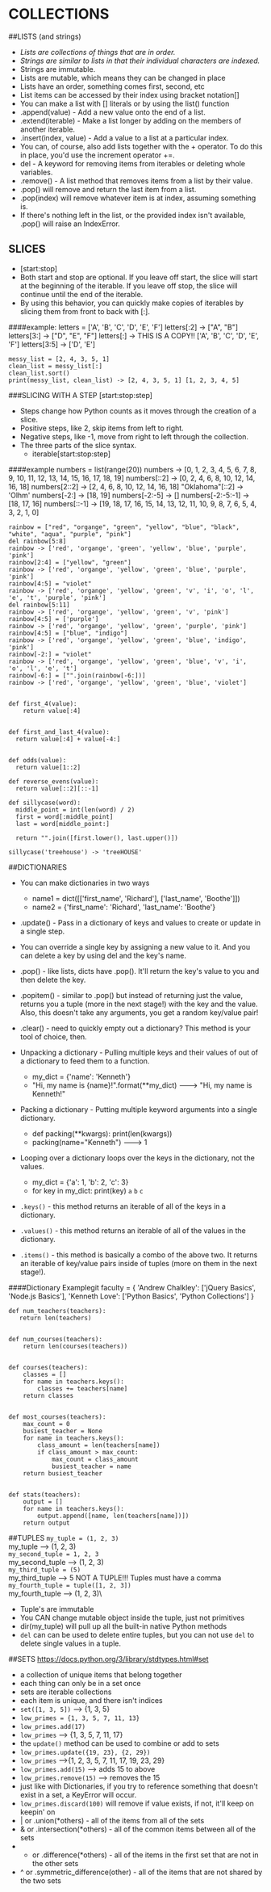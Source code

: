 # COLLECTIONS

##LISTS (and strings)
* _Lists are collections of things that are in order._
* _Strings are similar to lists in that their individual characters are indexed._
* Strings are immutable.
* Lists are mutable, which means they can be changed in place
* Lists have an order, something comes first, second, etc
* List items can be accessed by their index using bracket notation[]
* You can make a list with [] literals or by using the list() function
* .append(value) - Add a new value onto the end of a list.
* .extend(iterable) - Make a list longer by adding on the members of another iterable.
* .insert(index, value) - Add a value to a list at a particular index.
* You can, of course, also add lists together with the + operator. To do this in place, you'd use the increment operator +=.
* del - A keyword for removing items from iterables or deleting whole variables.
* .remove() - A list method that removes items from a list by their value.
* .pop() will remove and return the last item from a list.
* .pop(index) will remove whatever item is at index, assuming something is.
* If there's nothing left in the list, or the provided index isn't available, .pop() will raise an IndexError.

## SLICES
* [start:stop]
* Both start and stop are optional. If you leave off start, the slice will start at the beginning of the iterable. If you leave off stop, the slice will continue until the end of the iterable.
* By using this behavior, you can quickly make copies of iterables by slicing them from front to back with [:].

####example:
    letters = ['A', 'B', 'C', 'D', 'E', 'F']
    letters[:2] -> ["A", "B"]
    letters[3:] -> ["D", "E", "F"]
    letters[:] -> THIS IS A COPY!! ['A', 'B', 'C', 'D', 'E', 'F']
    letters[3:5] -> ['D', 'E']
    
    messy_list = [2, 4, 3, 5, 1]
    clean_list = messy_list[:]
    clean_list.sort()
    print(messy_list, clean_list) -> [2, 4, 3, 5, 1] [1, 2, 3, 4, 5]
 
###SLICING WITH A STEP
[start:stop:step]

* Steps change how Python counts as it moves through the creation of a slice. 
* Positive steps, like 2, skip items from left to right. 
* Negative steps, like -1, move from right to left through the collection.
* The three parts of the slice syntax.
    * iterable[start:stop:step]

####example
    numbers = list(range(20))
    numbers -> [0, 1, 2, 3, 4, 5, 6, 7, 8, 9, 10, 11, 12, 13, 14, 15, 16, 17, 18, 19]
    numbers[::2] -> [0, 2, 4, 6, 8, 10, 12, 14, 16, 18]
    numbers[2::2] -> [2, 4, 6, 8, 10, 12, 14, 16, 18]
    "Oklahoma"[::2] -> 'Olhm'
    numbers[-2:] -> [18, 19]
    numbers[-2:-5] -> []
    numbers[-2:-5:-1] -> [18, 17, 16]
    numbers[::-1] -> [19, 18, 17, 16, 15, 14, 13, 12, 11, 10, 9, 8, 7, 6, 5, 4, 3, 2, 1, 0]
    
    rainbow = ["red", "organge", "green", "yellow", "blue", "black", "white", "aqua", "purple", "pink"]
    del rainbow[5:8]
    rainbow -> ['red', 'organge', 'green', 'yellow', 'blue', 'purple', 'pink']
    rainbow[2:4] = ["yellow", "green"]
    rainbow -> ['red', 'organge', 'yellow', 'green', 'blue', 'purple', 'pink']
    rainbow[4:5] = "violet"
    rainbow -> ['red', 'organge', 'yellow', 'green', 'v', 'i', 'o', 'l', 'e', 't', 'purple', 'pink']
    del rainbow[5:11]
    rainbow -> ['red', 'organge', 'yellow', 'green', 'v', 'pink']
    rainbow[4:5] = ['purple']
    rainbow -> ['red', 'organge', 'yellow', 'green', 'purple', 'pink']
    rainbow[4:5] = ["blue", "indigo"]
    rainbow -> ['red', 'organge', 'yellow', 'green', 'blue', 'indigo', 'pink']
    rainbow[-2:] = "violet"
    rainbow -> ['red', 'organge', 'yellow', 'green', 'blue', 'v', 'i', 'o', 'l', 'e', 't']
    rainbow[-6:] = ["".join(rainbow[-6:])]
    rainbow -> ['red', 'organge', 'yellow', 'green', 'blue', 'violet']
    
        
    def first_4(value):
        return value[:4]
      
        
    def first_and_last_4(value):
      return value[:4] + value[-4:]
    
    
    def odds(value):
      return value[1::2]
      
    def reverse_evens(value):
      return value[::2][::-1]
      
    def sillycase(word):
      middle_point = int(len(word) / 2)
      first = word[:middle_point]
      last = word[middle_point:]
      
      return "".join([first.lower(), last.upper()])
    
    sillycase('treehouse') -> 'treeHOUSE'
      
      
##DICTIONARIES
* You can make dictionaries in two ways
    * name1 = dict([['first_name', 'Richard'], ['last_name', 'Boothe']])
    * name2 = {'first_name': 'Richard', 'last_name': 'Boothe'}
* .update() - Pass in a dictionary of keys and values to create or update in a single step.
* You can override a single key by assigning a new value to it. And you can delete a key by using del and the key's name.
* .pop(<key>) - like lists, dicts have .pop(). It'll return the key's value to you and then delete the key.
* .popitem() - similar to .pop() but instead of returning just the value, returns you a tuple (more in the next stage!) with the key and the value. Also, this doesn't take any arguments, you get a random key/value pair!
* .clear() - need to quickly empty out a dictionary? This method is your tool of choice, then.

* Unpacking a dictionary - Pulling multiple keys and their values of out of a dictionary to feed them to a function.
    * my_dict = {'name': 'Kenneth'}
    * "Hi, my name is {name}!".format(**my_dict) ---> "Hi, my name is Kenneth!"

* Packing a dictionary - Putting multiple keyword arguments into a single dictionary.
    * def packing(**kwargs):
         print(len(kwargs))
    * packing(name="Kenneth") ---> 1
    
    
* Looping over a dictionary loops over the keys in the dictionary, not the values.
    * my_dict = {'a': 1, 'b': 2, 'c': 3}
    * for key in my_dict:
         print(key)
    `a`
    `b`
    `c`

* `.keys()` - this method returns an iterable of all of the keys in a dictionary.
* `.values()` - this method returns an iterable of all of the values in the dictionary.
* `.items()` - this method is basically a combo of the above two. It returns an iterable of key/value pairs inside of tuples (more on them in the next stage!).

####Dictionary Examplegit 
    faculty = {
        'Andrew Chalkley': ['jQuery Basics', 'Node.js Basics'], 
        'Kenneth Love': ['Python Basics', 'Python Collections']
    }
     
    def num_teachers(teachers):
       return len(teachers)
        
        
    def num_courses(teachers):
        return len(courses(teachers))
        
        
    def courses(teachers):
        classes = []
        for name in teachers.keys():
            classes += teachers[name]
        return classes
        
    
    def most_courses(teachers):
        max_count = 0
        busiest_teacher = None
        for name in teachers.keys():
            class_amount = len(teachers[name])
            if class_amount > max_count:
                max_count = class_amount
                busiest_teacher = name
        return busiest_teacher
        
        
    def stats(teachers):
        output = []
        for name in teachers.keys():
            output.append([name, len(teachers[name])])
        return output    
        

##TUPLES
`my_tuple = (1, 2, 3)` \
my_tuple --> (1, 2, 3) \
`my_second_tuple = 1, 2, 3`\
my_second_tuple --> (1, 2, 3)\
`my_third_tuple = (5)`\
my_third_tuple --> 5 NOT A TUPLE!!! Tuples must have a comma\
`my_fourth_tuple = tuple([1, 2, 3])`\
my_fourth_tuple --> (1, 2, 3)\
* Tuple's are immutable
* You CAN change mutable object inside the tuple, just not primitives
* dir(my_tuple) will pull up all the built-in native Python methods
* `del` can can be used to delete entire tuples, but you can not use `del` to delete single values in a tuple.
 
##SETS
https://docs.python.org/3/library/stdtypes.html#set
* a collection of unique items that belong together
* each thing can only be in a set once
* sets are iterable collections
* each item is unique, and there isn't indices
* `set([1, 3, 5])` --> {1, 3, 5}
* `low_primes = {1, 3, 5, 7, 11, 13}`
* `low_primes.add(17)`
* `low_primes` --> {1, 3, 5, 7, 11, 17}
* the `update()` method can be used to combine or add to sets
* `low_primes.update({19, 23}, {2, 29})`
* `low_primes` -->{1, 2, 3, 5, 7, 11, 17, 19, 23, 29}
* `low_primes.add(15)` --> adds 15 to above
* `low_primes.remove(15)` --> removes the 15    
* just like with Dictionaries, if you try to reference something that doesn't exist in a set, a KeyError will occur.
* `low_primes.discard(100)` will remove if value exists, if not, it'll keep on keepin' on
* | or .union(*others) - all of the items from all of the sets
* & or .intersection(*others) - all of the common items between all of the sets
* - or .difference(*others) - all of the items in the first set that are not in the other sets
* ^ or .symmetric_difference(other) - all of the items that are not shared by the two sets
    
    
    